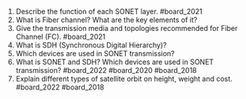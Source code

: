 1. Describe the function of each SONET layer. #board_2021 
2. What is Fiber channel? What are the key elements of it?
3. Give the transmission media and topologies recommended for Fiber Channel (FC). #board_2021 
4. What is SDH (Synchronous Digital Hierarchy)?
5. Which devices are used in SONET transmission?
6. What is SONET and SDH? Which devices are used in SONET transmission? #board_2022 #board_2020 #board_2018 
7. Explain different types of satellite orbit on height, weight and cost. #board_2022 #board_2018 